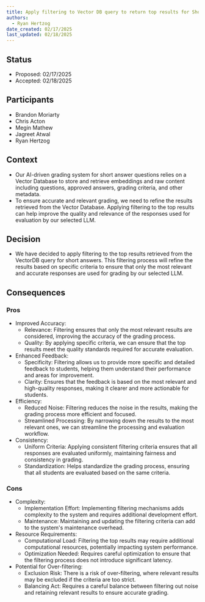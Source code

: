```yaml
---
title: Apply filtering to Vector DB query to return top results for Short Answers
authors:
  - Ryan Hertzog
date_created: 02/17/2025
last_updated: 02/18/2025
---
```


## Status

- Proposed: 02/17/2025
- Accepted: 02/18/2025

## Participants

- Brandon Moriarty
- Chris Acton
- Megin Mathew
- Jagreet Atwal
- Ryan Hertzog

## Context

- Our AI-driven grading system for short answer questions relies on a Vector Database to store and retrieve embeddings and raw content including questions, approved answers, grading criteria, and other metadata.
- To ensure accurate and relevant grading, we need to refine the results retrieved from the Vector Database. Applying filtering to the top results can help improve the quality and relevance of the responses used for evaluation by our selected LLM.

## Decision

- We have decided to apply filtering to the top results retrieved from the VectorDB query for short answers. This filtering process will refine the results based on specific criteria to ensure that only the most relevant and accurate responses are used for grading by our selected LLM.

## Consequences

### Pros

- Improved Accuracy:
  - Relevance: Filtering ensures that only the most relevant results are considered, improving the accuracy of the grading process.
  - Quality: By applying specific criteria, we can ensure that the top results meet the quality standards required for accurate evaluation.
- Enhanced Feedback:
  - Specificity: Filtering allows us to provide more specific and detailed feedback to students, helping them understand their performance and areas for improvement.
  - Clarity: Ensures that the feedback is based on the most relevant and high-quality responses, making it clearer and more actionable for students.
- Efficiency:
  - Reduced Noise: Filtering reduces the noise in the results, making the grading process more efficient and focused.
  - Streamlined Processing: By narrowing down the results to the most relevant ones, we can streamline the processing and evaluation workflow.
- Consistency:
  - Uniform Criteria: Applying consistent filtering criteria ensures that all responses are evaluated uniformly, maintaining fairness and consistency in grading.
  - Standardization: Helps standardize the grading process, ensuring that all students are evaluated based on the same criteria.

### Cons

- Complexity:
  - Implementation Effort: Implementing filtering mechanisms adds complexity to the system and requires additional development effort.
  - Maintenance: Maintaining and updating the filtering criteria can add to the system's maintenance overhead.
- Resource Requirements:
  - Computational Load: Filtering the top results may require additional computational resources, potentially impacting system performance.
  - Optimization Needed: Requires careful optimization to ensure that the filtering process does not introduce significant latency.
- Potential for Over-filtering:
  - Exclusion Risk: There is a risk of over-filtering, where relevant results may be excluded if the criteria are too strict.
  - Balancing Act: Requires a careful balance between filtering out noise and retaining relevant results to ensure accurate grading.

